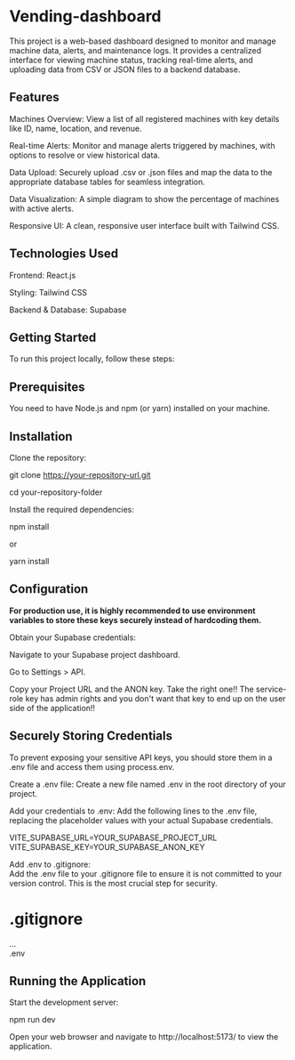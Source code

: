 # Vending-dashboard


This project is a web-based dashboard designed to monitor and manage machine data, alerts, and maintenance logs. It provides a centralized interface for viewing machine status, tracking real-time alerts, and uploading data from CSV or JSON files to a backend database.

## Features
Machines Overview: View a list of all registered machines with key details like ID, name, location, and revenue.

Real-time Alerts: Monitor and manage alerts triggered by machines, with options to resolve or view historical data.

Data Upload: Securely upload .csv or .json files and map the data to the appropriate database tables for seamless integration.

Data Visualization: A simple diagram to show the percentage of machines with active alerts.

Responsive UI: A clean, responsive user interface built with Tailwind CSS.

## Technologies Used
Frontend: React.js

Styling: Tailwind CSS

Backend & Database: Supabase

## Getting Started
To run this project locally, follow these steps:

## Prerequisites
You need to have Node.js and npm (or yarn) installed on your machine.

## Installation
Clone the repository:  

git clone https://your-repository-url.git  

cd your-repository-folder  

Install the required dependencies:

npm install

or

yarn install

## Configuration

**For production use, it is highly recommended to use environment variables to store these keys securely instead of hardcoding them.**

Obtain your Supabase credentials:

Navigate to your Supabase project dashboard.

Go to Settings > API.

Copy your Project URL and the ANON key. Take the right one!! The service-role key has admin rights and you don't want that key to end up on the user side of the application!!

## Securely Storing Credentials
To prevent exposing your sensitive API keys, you should store them in a .env file and access them using process.env.

Create a .env file:
Create a new file named .env in the root directory of your project.

Add your credentials to .env:
Add the following lines to the .env file, replacing the placeholder values with your actual Supabase credentials.  

VITE_SUPABASE_URL=YOUR_SUPABASE_PROJECT_URL  
VITE_SUPABASE_KEY=YOUR_SUPABASE_ANON_KEY     

Add .env to .gitignore:  
Add the .env file to your .gitignore file to ensure it is not committed to your version control. This is the most crucial step for security.  

# .gitignore
...  
.env

## Running the Application
Start the development server:

npm run dev


Open your web browser and navigate to http://localhost:5173/ to view the application.
